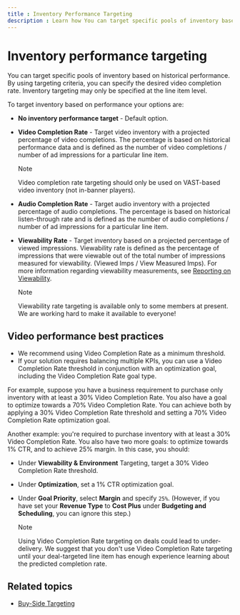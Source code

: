 ```yaml
---
title : Inventory Performance Targeting
description : Learn how You can target specific pools of inventory based on historical performance. 
---
```



# Inventory performance targeting

You can target specific pools of inventory based on historical
performance. By using targeting criteria, you can specify the desired
video completion rate. Inventory targeting may only be specified at the
line item level.

To target inventory based on performance your options are:

- **No inventory performance target** - Default option.
- **Video Completion Rate** - Target video inventory with a projected
  percentage of video completions. The percentage is based on historical
  performance data and is defined as the number of video completions /
  number of ad impressions for a particular line
  item.
  
  > [!NOTE]
  > Video completion rate targeting should only be used on VAST-based video inventory (not in-banner players).

- **Audio Completion Rate** - Target audio inventory with a projected
  percentage of audio completions. The percentage is based on historical
  listen-through rate and is defined as the number of audio completions
  / number of ad impressions for a particular line
  item.
- **Viewability Rate** - Target inventory based on a projected
  percentage of viewed impressions. Viewability rate is defined as the
  percentage of impressions that were viewable out of the total number
  of impressions measured for viewability. (Viewed Imps / View Measured
  Imps). For more information regarding viewability measurements, see
  [Reporting on Viewability](reporting-on-viewability.md).

  > [!NOTE]
  >  Viewability rate targeting is available only to some members at present. We are working hard to make it available to everyone!

## Video performance best practices

- We recommend using Video Completion Rate as a minimum threshold.
- If your solution requires balancing multiple KPIs, you can use a Video
  Completion Rate threshold in conjunction with an optimization goal,
  including the Video Completion Rate goal type.

 For example, suppose you have a business requirement to purchase only
 inventory with at least a 30% Video Completion Rate. You also have a
 goal to optimize towards a 70% Video Completion Rate. You can achieve both by applying a 30% Video Completion Rate threshold and setting a 70% Video Completion Rate optimization goal.

Another example: you're required to purchase inventory with at least a
30% Video Completion Rate. You also have two more goals: to optimize
towards 1% CTR, and to achieve 25% margin. In this case, you should:

- Under **Viewability & Environment**
  Targeting, target a 30% Video Completion Rate threshold.
- Under **Optimization**, set a 1% CTR
  optimization goal.
- Under **Goal Priority**, select **Margin** and specify `25%`. (However,
  if you have set your **Revenue Type** to **Cost Plus** under **Budgeting and Scheduling**, you can ignore this step.)

  > [!NOTE]
  > Using Video Completion Rate targeting on deals could lead to under-delivery. We suggest that you don't use Video Completion Rate targeting until your deal-targeted line item has enough experience learning about the predicted completion rate.

## Related topics

- [Buy-Side Targeting](buy-side-targeting.md)